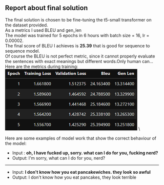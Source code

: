 ## Report about final solution

The final solution is chosen to be fine-tuning the t5-small transformer on the dataset provided.\
As a metrics I used BLEU and gen_len\
The model was trained for 5 epochs in 6 hours with batch size = 16, lr = 0.00002.\
The final score of BLEU I achieves is __25.39__ that is good for sequence to sequence model.\
Of course the BLEU is not perfect metric, since it cannot properly evaluate the sentences with exact meanings but different words.Only human can...\
Here are the metrics during training:\
![scores](/reports/figures/scores1.png)
\

Here are some examples of model work that show the correct behaviour of the model:
- Input : __oh, I have fucked up, sorry. what can I do for you, fucking nerd?__
- Output: I'm sorry, what can I do for you, nerd?
-----------------------------------------
- Input: __I don't know how you eat pancakewiches. they look so awful__
- Output: I don't know how you eat pancakes, they look terrible
